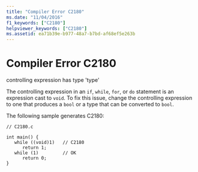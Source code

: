 ```yaml
---
title: "Compiler Error C2180"
ms.date: "11/04/2016"
f1_keywords: ["C2180"]
helpviewer_keywords: ["C2180"]
ms.assetid: ea71b39e-b977-48a7-b7bd-af68ef5e263b
---
```

# Compiler Error C2180

controlling expression has type 'type'

The controlling expression in an `if`, `while`, `for`, or `do` statement is an expression cast to `void`. To fix this issue, change the controlling expression to one that produces a `bool` or a type that can be converted to `bool`.

The following sample generates C2180:

```
// C2180.c

int main() {
   while ((void)1)   // C2180
      return 1;
   while (1)         // OK
      return 0;
}
```